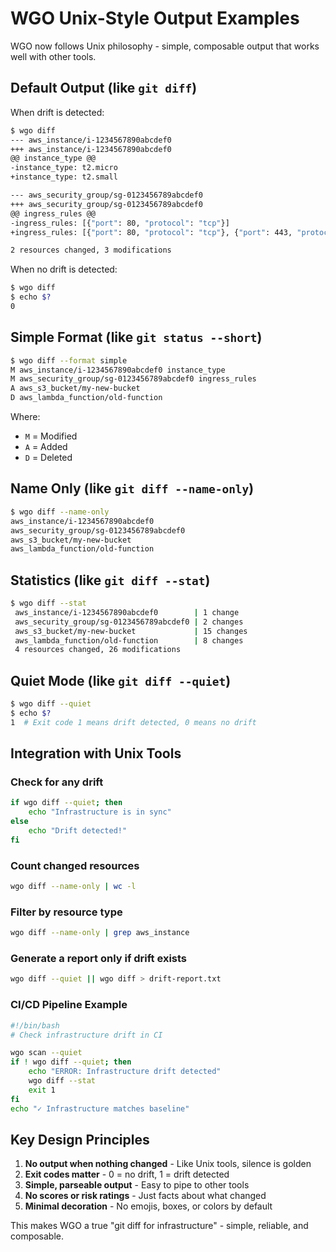 # WGO Unix-Style Output Examples

WGO now follows Unix philosophy - simple, composable output that works well with other tools.

## Default Output (like `git diff`)

When drift is detected:
```bash
$ wgo diff
--- aws_instance/i-1234567890abcdef0
+++ aws_instance/i-1234567890abcdef0
@@ instance_type @@
-instance_type: t2.micro
+instance_type: t2.small

--- aws_security_group/sg-0123456789abcdef0
+++ aws_security_group/sg-0123456789abcdef0
@@ ingress_rules @@
-ingress_rules: [{"port": 80, "protocol": "tcp"}]
+ingress_rules: [{"port": 80, "protocol": "tcp"}, {"port": 443, "protocol": "tcp"}]

2 resources changed, 3 modifications
```

When no drift is detected:
```bash
$ wgo diff
$ echo $?
0
```

## Simple Format (like `git status --short`)

```bash
$ wgo diff --format simple
M aws_instance/i-1234567890abcdef0 instance_type
M aws_security_group/sg-0123456789abcdef0 ingress_rules
A aws_s3_bucket/my-new-bucket
D aws_lambda_function/old-function
```

Where:
- `M` = Modified
- `A` = Added
- `D` = Deleted

## Name Only (like `git diff --name-only`)

```bash
$ wgo diff --name-only
aws_instance/i-1234567890abcdef0
aws_security_group/sg-0123456789abcdef0
aws_s3_bucket/my-new-bucket
aws_lambda_function/old-function
```

## Statistics (like `git diff --stat`)

```bash
$ wgo diff --stat
 aws_instance/i-1234567890abcdef0        | 1 change
 aws_security_group/sg-0123456789abcdef0 | 2 changes
 aws_s3_bucket/my-new-bucket             | 15 changes
 aws_lambda_function/old-function        | 8 changes
 4 resources changed, 26 modifications
```

## Quiet Mode (like `git diff --quiet`)

```bash
$ wgo diff --quiet
$ echo $?
1  # Exit code 1 means drift detected, 0 means no drift
```

## Integration with Unix Tools

### Check for any drift
```bash
if wgo diff --quiet; then
    echo "Infrastructure is in sync"
else
    echo "Drift detected!"
fi
```

### Count changed resources
```bash
wgo diff --name-only | wc -l
```

### Filter by resource type
```bash
wgo diff --name-only | grep aws_instance
```

### Generate a report only if drift exists
```bash
wgo diff --quiet || wgo diff > drift-report.txt
```

### CI/CD Pipeline Example
```bash
#!/bin/bash
# Check infrastructure drift in CI

wgo scan --quiet
if ! wgo diff --quiet; then
    echo "ERROR: Infrastructure drift detected"
    wgo diff --stat
    exit 1
fi
echo "✓ Infrastructure matches baseline"
```

## Key Design Principles

1. **No output when nothing changed** - Like Unix tools, silence is golden
2. **Exit codes matter** - 0 = no drift, 1 = drift detected
3. **Simple, parseable output** - Easy to pipe to other tools
4. **No scores or risk ratings** - Just facts about what changed
5. **Minimal decoration** - No emojis, boxes, or colors by default

This makes WGO a true "git diff for infrastructure" - simple, reliable, and composable.
